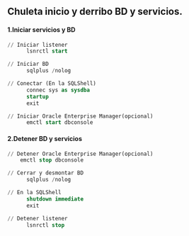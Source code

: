 ## Chuleta inicio y derribo BD y servicios.

#### 1.Iniciar servicios y BD
``` sql
// Iniciar listener
      lsnrctl start

// Iniciar BD
      sqlplus /nolog

// Conectar (En la SQLShell)
      connec sys as sysdba
      startup
      exit

// Iniciar Oracle Enterprise Manager(opcional)
      emctl start dbconsole
```

#### 2.Detener BD y servicios
``` sql
// Detener Oracle Enterprise Manager(opcional)
    emctl stop dbconsole

// Cerrar y desmontar BD
      sqlplus /nolog

// En la SQLShell
      shutdown immediate
      exit

// Detener listener
      lsnrctl stop
```
